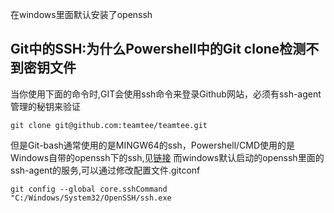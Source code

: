 在windows里面默认安装了openssh

## Git中的SSH:为什么Powershell中的Git clone检测不到密钥文件
当你使用下面的命令时,GIT会使用ssh命令来登录Github网站，必须有ssh-agent管理的秘钥来验证
```
git clone git@github.com:teamtee/teamtee.git
```
但是Git-bash通常使用的是MINGW64的ssh，Powershell/CMD使用的是Windows自带的openssh下的ssh,见[链接](https://blog.brian.pub/blog/openssh-on-windows.html)
而windows默认启动的openssh里面的ssh-agent的服务,可以通过修改配置文件.gitconf
```
git config --global core.sshCommand "C:/Windows/System32/OpenSSH/ssh.exe
```

